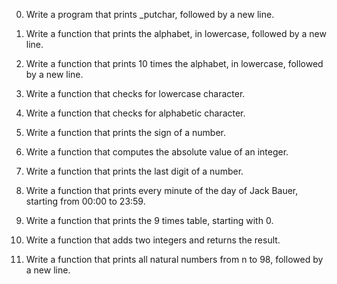 0. Write a program that prints _putchar, followed by a new line.



1. Write a function that prints the alphabet, in lowercase, followed by a new line.



2. Write a function that prints 10 times the alphabet, in lowercase, followed by a new line.



3. Write a function that checks for lowercase character.



4. Write a function that checks for alphabetic character.



5. Write a function that prints the sign of a number.



6. Write a function that computes the absolute value of an integer.



7. Write a function that prints the last digit of a number.



8. Write a function that prints every minute of the day of Jack Bauer, starting from 00:00 to 23:59.



9. Write a function that prints the 9 times table, starting with 0.



10. Write a function that adds two integers and returns the result.



11. Write a function that prints all natural numbers from n to 98, followed by a new line.


